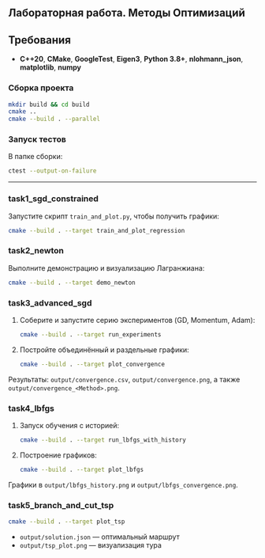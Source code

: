 ## Лабораторная работа. Методы Оптимизаций

## Требования

- **C++20**, **CMake**, **GoogleTest**, **Eigen3**, **Python 3.8+**, **nlohmann\_json**, **matplotlib**, **numpy**

### Сборка проекта

```bash
mkdir build && cd build
cmake ..
cmake --build . --parallel
```

### Запуск тестов

В папке сборки:

```bash
ctest --output-on-failure
```

---

### task1\_sgd\_constrained
   
Запустите скрипт `train_and_plot.py`, чтобы получить графики:
   ```bash
   cmake --build . --target train_and_plot_regression
   ```

### task2\_newton

Выполните демонстрацию и визуализацию Лагранжиана:

```bash
cmake --build . --target demo_newton
```

### task3\_advanced\_sgd

1. Соберите и запустите серию экспериментов (GD, Momentum, Adam):
   ```bash
   cmake --build . --target run_experiments
   ```
2. Постройте объединённый и раздельные графики:
   ```bash
   cmake --build . --target plot_convergence
   ```

Результаты: `output/convergence.csv`, `output/convergence.png`, а также `output/convergence_<Method>.png`.

### task4\_lbfgs

1. Запуск обучения с историей:
   ```bash
   cmake --build . --target run_lbfgs_with_history
   ```
2. Построение графиков:
   ```bash
   cmake --build . --target plot_lbfgs
   ```

Графики в `output/lbfgs_history.png` и `output/lbfgs_convergence.png`.

### task5\_branch\_and\_cut\_tsp

```bash
cmake --build . --target plot_tsp
```

- `output/solution.json` — оптимальный маршрут
- `output/tsp_plot.png` — визуализация тура

